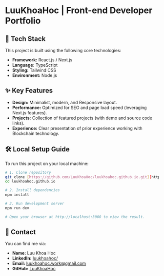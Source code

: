 # LuuKhoaHoc | Front-end Developer Portfolio

## 🚀 Tech Stack

This project is built using the following core technologies:

- **Framework:** React.js / Next.js
- **Language:** TypeScript
- **Styling:** Tailwind CSS
- **Environment:** Node.js

## ✨ Key Features

- **Design:** Minimalist, modern, and Responsive layout.
- **Performance:** Optimized for SEO and page load speed (leveraging Next.js features).
- **Projects:** Collection of featured projects (with demo and source code links).
- **Experience:** Clear presentation of prior experience working with Blockchain technology.

## 🛠️ Local Setup Guide

To run this project on your local machine:

```bash
# 1. Clone repository
git clone [https://github.com/LuuKhoaHoc/luukhoahoc.github.io.git](https://github.com/LuuKhoaHoc/luukhoahoc.github.io.git)
cd luukhoahoc.github.io

# 2. Install dependencies
npm install

# 3. Run development server
npm run dev

# Open your browser at http://localhost:3000 to view the result.
````

## 📧 Contact

You can find me via:

  - **Name:** Luu Khoa Hoc
  - **LinkedIn:** [luukhoahoc/](https://www.linkedin.com/in/luukhoahoc/)
  - **Email:** [luukhoahoc.work@gmail.com](mailto:luukhoahoc.work@gmail.com)
  - **GitHub:** [LuuKhoaHoc](https://github.com/LuuKhoaHoc)


```
